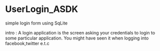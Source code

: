 # UserLogin_ASDK

simple login form using SqLite

intro :
A login application is the screen asking your credentials to login to some particular application. You might have seen it when logging into facebook,twitter e.t.c


